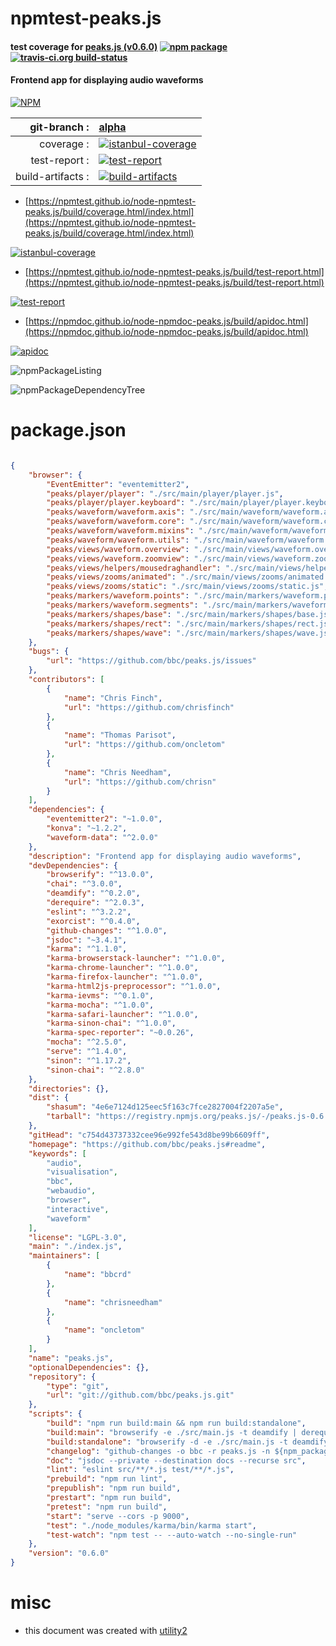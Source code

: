 # npmtest-peaks.js

#### test coverage for  [peaks.js (v0.6.0)](https://github.com/bbc/peaks.js#readme)  [![npm package](https://img.shields.io/npm/v/npmtest-peaks.js.svg?style=flat-square)](https://www.npmjs.org/package/npmtest-peaks.js) [![travis-ci.org build-status](https://api.travis-ci.org/npmtest/node-npmtest-peaks.js.svg)](https://travis-ci.org/npmtest/node-npmtest-peaks.js)

#### Frontend app for displaying audio waveforms

[![NPM](https://nodei.co/npm/peaks.js.png?downloads=true&downloadRank=true&stars=true)](https://www.npmjs.com/package/peaks.js)

| git-branch : | [alpha](https://github.com/npmtest/node-npmtest-peaks.js/tree/alpha)|
|--:|:--|
| coverage : | [![istanbul-coverage](https://npmtest.github.io/node-npmtest-peaks.js/build/coverage.badge.svg)](https://npmtest.github.io/node-npmtest-peaks.js/build/coverage.html/index.html)|
| test-report : | [![test-report](https://npmtest.github.io/node-npmtest-peaks.js/build/test-report.badge.svg)](https://npmtest.github.io/node-npmtest-peaks.js/build/test-report.html)|
| build-artifacts : | [![build-artifacts](https://npmtest.github.io/node-npmtest-peaks.js/glyphicons_144_folder_open.png)](https://github.com/npmtest/node-npmtest-peaks.js/tree/gh-pages/build)|

- [https://npmtest.github.io/node-npmtest-peaks.js/build/coverage.html/index.html](https://npmtest.github.io/node-npmtest-peaks.js/build/coverage.html/index.html)

[![istanbul-coverage](https://npmtest.github.io/node-npmtest-peaks.js/build/screenCapture.buildCi.browser.%252Ftmp%252Fbuild%252Fcoverage.lib.html.png)](https://npmtest.github.io/node-npmtest-peaks.js/build/coverage.html/index.html)

- [https://npmtest.github.io/node-npmtest-peaks.js/build/test-report.html](https://npmtest.github.io/node-npmtest-peaks.js/build/test-report.html)

[![test-report](https://npmtest.github.io/node-npmtest-peaks.js/build/screenCapture.buildCi.browser.%252Ftmp%252Fbuild%252Ftest-report.html.png)](https://npmtest.github.io/node-npmtest-peaks.js/build/test-report.html)

- [https://npmdoc.github.io/node-npmdoc-peaks.js/build/apidoc.html](https://npmdoc.github.io/node-npmdoc-peaks.js/build/apidoc.html)

[![apidoc](https://npmdoc.github.io/node-npmdoc-peaks.js/build/screenCapture.buildCi.browser.%252Ftmp%252Fbuild%252Fapidoc.html.png)](https://npmdoc.github.io/node-npmdoc-peaks.js/build/apidoc.html)

![npmPackageListing](https://npmtest.github.io/node-npmtest-peaks.js/build/screenCapture.npmPackageListing.svg)

![npmPackageDependencyTree](https://npmtest.github.io/node-npmtest-peaks.js/build/screenCapture.npmPackageDependencyTree.svg)



# package.json

```json

{
    "browser": {
        "EventEmitter": "eventemitter2",
        "peaks/player/player": "./src/main/player/player.js",
        "peaks/player/player.keyboard": "./src/main/player/player.keyboard.js",
        "peaks/waveform/waveform.axis": "./src/main/waveform/waveform.axis.js",
        "peaks/waveform/waveform.core": "./src/main/waveform/waveform.core.js",
        "peaks/waveform/waveform.mixins": "./src/main/waveform/waveform.mixins.js",
        "peaks/waveform/waveform.utils": "./src/main/waveform/waveform.utils.js",
        "peaks/views/waveform.overview": "./src/main/views/waveform.overview.js",
        "peaks/views/waveform.zoomview": "./src/main/views/waveform.zoomview.js",
        "peaks/views/helpers/mousedraghandler": "./src/main/views/helpers/mousedraghandler.js",
        "peaks/views/zooms/animated": "./src/main/views/zooms/animated.js",
        "peaks/views/zooms/static": "./src/main/views/zooms/static.js",
        "peaks/markers/waveform.points": "./src/main/markers/waveform.points.js",
        "peaks/markers/waveform.segments": "./src/main/markers/waveform.segments.js",
        "peaks/markers/shapes/base": "./src/main/markers/shapes/base.js",
        "peaks/markers/shapes/rect": "./src/main/markers/shapes/rect.js",
        "peaks/markers/shapes/wave": "./src/main/markers/shapes/wave.js"
    },
    "bugs": {
        "url": "https://github.com/bbc/peaks.js/issues"
    },
    "contributors": [
        {
            "name": "Chris Finch",
            "url": "https://github.com/chrisfinch"
        },
        {
            "name": "Thomas Parisot",
            "url": "https://github.com/oncletom"
        },
        {
            "name": "Chris Needham",
            "url": "https://github.com/chrisn"
        }
    ],
    "dependencies": {
        "eventemitter2": "~1.0.0",
        "konva": "~1.2.2",
        "waveform-data": "^2.0.0"
    },
    "description": "Frontend app for displaying audio waveforms",
    "devDependencies": {
        "browserify": "^13.0.0",
        "chai": "^3.0.0",
        "deamdify": "^0.2.0",
        "derequire": "^2.0.3",
        "eslint": "^3.2.2",
        "exorcist": "^0.4.0",
        "github-changes": "^1.0.0",
        "jsdoc": "~3.4.1",
        "karma": "^1.1.0",
        "karma-browserstack-launcher": "^1.0.0",
        "karma-chrome-launcher": "^1.0.0",
        "karma-firefox-launcher": "^1.0.0",
        "karma-html2js-preprocessor": "^1.0.0",
        "karma-ievms": "^0.1.0",
        "karma-mocha": "^1.0.0",
        "karma-safari-launcher": "^1.0.0",
        "karma-sinon-chai": "^1.0.0",
        "karma-spec-reporter": "~0.0.26",
        "mocha": "^2.5.0",
        "serve": "^1.4.0",
        "sinon": "^1.17.2",
        "sinon-chai": "^2.8.0"
    },
    "directories": {},
    "dist": {
        "shasum": "4e6e7124d125eec5f163c7fce2827004f2207a5e",
        "tarball": "https://registry.npmjs.org/peaks.js/-/peaks.js-0.6.0.tgz"
    },
    "gitHead": "c754d43737332cee96e992fe543d8be99b6609ff",
    "homepage": "https://github.com/bbc/peaks.js#readme",
    "keywords": [
        "audio",
        "visualisation",
        "bbc",
        "webaudio",
        "browser",
        "interactive",
        "waveform"
    ],
    "license": "LGPL-3.0",
    "main": "./index.js",
    "maintainers": [
        {
            "name": "bbcrd"
        },
        {
            "name": "chrisneedham"
        },
        {
            "name": "oncletom"
        }
    ],
    "name": "peaks.js",
    "optionalDependencies": {},
    "repository": {
        "type": "git",
        "url": "git://github.com/bbc/peaks.js.git"
    },
    "scripts": {
        "build": "npm run build:main && npm run build:standalone",
        "build:main": "browserify -e ./src/main.js -t deamdify | derequire - > index.js",
        "build:standalone": "browserify -d -e ./src/main.js -t deamdify -s peaks | exorcist peaks.js.map | derequire - > peaks.js",
        "changelog": "github-changes -o bbc -r peaks.js -n ${npm_package_version} --only-pulls --use-commit-body --file CHANGELOG.${npm_package_version}.md",
        "doc": "jsdoc --private --destination docs --recurse src",
        "lint": "eslint src/**/*.js test/**/*.js",
        "prebuild": "npm run lint",
        "prepublish": "npm run build",
        "prestart": "npm run build",
        "pretest": "npm run build",
        "start": "serve --cors -p 9000",
        "test": "./node_modules/karma/bin/karma start",
        "test-watch": "npm test -- --auto-watch --no-single-run"
    },
    "version": "0.6.0"
}
```



# misc
- this document was created with [utility2](https://github.com/kaizhu256/node-utility2)
